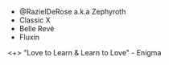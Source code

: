 - @RazielDeRose a.k.a Zephyroth
- Classic X
- Belle Revé
- Fluxin

<+> "Love to Learn & Learn to Love" - Enigma
